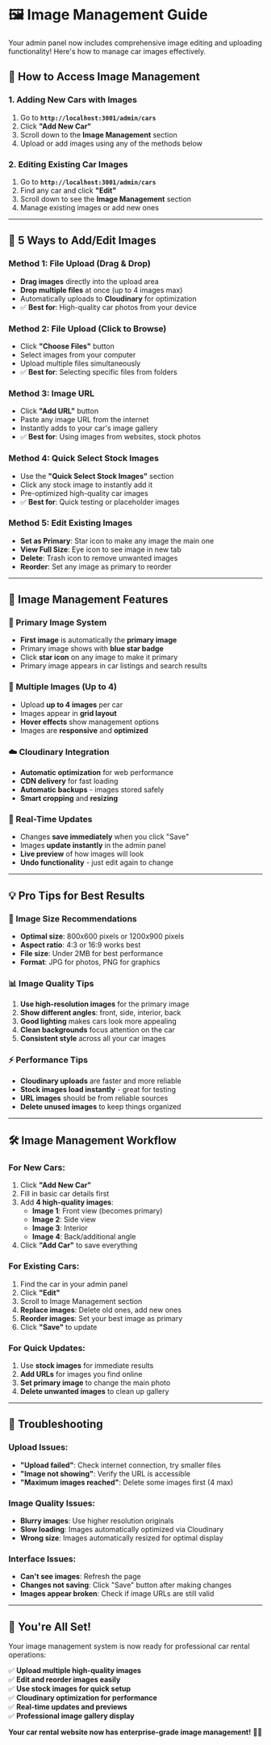 # 🖼️ Image Management Guide

Your admin panel now includes comprehensive image editing and uploading functionality! Here's how to manage car images effectively.

## 🎯 **How to Access Image Management**

### **1. Adding New Cars with Images**

1. Go to **`http://localhost:3001/admin/cars`**
2. Click **"Add New Car"**
3. Scroll down to the **Image Management** section
4. Upload or add images using any of the methods below

### **2. Editing Existing Car Images**

1. Go to **`http://localhost:3001/admin/cars`**
2. Find any car and click **"Edit"**
3. Scroll down to see the **Image Management** section
4. Manage existing images or add new ones

---

## 📸 **5 Ways to Add/Edit Images**

### **Method 1: File Upload (Drag & Drop)**

- **Drag images** directly into the upload area
- **Drop multiple files** at once (up to 4 images max)
- Automatically uploads to **Cloudinary** for optimization
- ✅ **Best for**: High-quality car photos from your device

### **Method 2: File Upload (Click to Browse)**

- Click **"Choose Files"** button
- Select images from your computer
- Upload multiple files simultaneously
- ✅ **Best for**: Selecting specific files from folders

### **Method 3: Image URL**

- Click **"Add URL"** button
- Paste any image URL from the internet
- Instantly adds to your car's image gallery
- ✅ **Best for**: Using images from websites, stock photos

### **Method 4: Quick Select Stock Images**

- Use the **"Quick Select Stock Images"** section
- Click any stock image to instantly add it
- Pre-optimized high-quality car images
- ✅ **Best for**: Quick testing or placeholder images

### **Method 5: Edit Existing Images**

- **Set as Primary**: Star icon to make any image the main one
- **View Full Size**: Eye icon to see image in new tab
- **Delete**: Trash icon to remove unwanted images
- **Reorder**: Set any image as primary to reorder

---

## 🎨 **Image Management Features**

### **🌟 Primary Image System**

- **First image** is automatically the **primary image**
- Primary image shows with **blue star badge**
- Click **star icon** on any image to make it primary
- Primary image appears in car listings and search results

### **📱 Multiple Images (Up to 4)**

- Upload **up to 4 images** per car
- Images appear in **grid layout**
- **Hover effects** show management options
- Images are **responsive** and **optimized**

### **☁️ Cloudinary Integration**

- **Automatic optimization** for web performance
- **CDN delivery** for fast loading
- **Automatic backups** - images stored safely
- **Smart cropping** and **resizing**

### **🔄 Real-Time Updates**

- Changes **save immediately** when you click "Save"
- Images **update instantly** in the admin panel
- **Live preview** of how images will look
- **Undo functionality** - just edit again to change

---

## 💡 **Pro Tips for Best Results**

### **📏 Image Size Recommendations**

- **Optimal size**: 800x600 pixels or 1200x900 pixels
- **Aspect ratio**: 4:3 or 16:9 works best
- **File size**: Under 2MB for best performance
- **Format**: JPG for photos, PNG for graphics

### **📊 Image Quality Tips**

1. **Use high-resolution images** for the primary image
2. **Show different angles**: front, side, interior, back
3. **Good lighting** makes cars look more appealing
4. **Clean backgrounds** focus attention on the car
5. **Consistent style** across all your car images

### **⚡ Performance Tips**

- **Cloudinary uploads** are faster and more reliable
- **Stock images load instantly** - great for testing
- **URL images** should be from reliable sources
- **Delete unused images** to keep things organized

---

## 🛠️ **Image Management Workflow**

### **For New Cars:**

1. Click **"Add New Car"**
2. Fill in basic car details first
3. Add **4 high-quality images**:
   - **Image 1**: Front view (becomes primary)
   - **Image 2**: Side view
   - **Image 3**: Interior
   - **Image 4**: Back/additional angle
4. Click **"Add Car"** to save everything

### **For Existing Cars:**

1. Find the car in your admin panel
2. Click **"Edit"**
3. Scroll to Image Management section
4. **Replace images**: Delete old ones, add new ones
5. **Reorder images**: Set your best image as primary
6. Click **"Save"** to update

### **For Quick Updates:**

1. Use **stock images** for immediate results
2. **Add URLs** for images you find online
3. **Set primary image** to change the main photo
4. **Delete unwanted images** to clean up gallery

---

## 🚨 **Troubleshooting**

### **Upload Issues:**

- **"Upload failed"**: Check internet connection, try smaller files
- **"Image not showing"**: Verify the URL is accessible
- **"Maximum images reached"**: Delete some images first (4 max)

### **Image Quality Issues:**

- **Blurry images**: Use higher resolution originals
- **Slow loading**: Images automatically optimized via Cloudinary
- **Wrong size**: Images automatically resized for optimal display

### **Interface Issues:**

- **Can't see images**: Refresh the page
- **Changes not saving**: Click "Save" button after making changes
- **Images appear broken**: Check if image URLs are still valid

---

## 🎉 **You're All Set!**

Your image management system is now ready for professional car rental operations:

✅ **Upload multiple high-quality images**  
✅ **Edit and reorder images easily**  
✅ **Use stock images for quick setup**  
✅ **Cloudinary optimization for performance**  
✅ **Real-time updates and previews**  
✅ **Professional image gallery display**

**Your car rental website now has enterprise-grade image management!** 📸🚗
